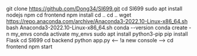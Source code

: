 git clone https://github.com/Dong34/SI699.git
cd SI699
sudo apt install nodejs npm
cd frontend
npm install 
cd ..
cd ..
wget https://repo.anaconda.com/archive/Anaconda3-2022.10-Linux-x86_64.sh
bash Anaconda3-2022.10-Linux-x86_64.sh
conda --version
conda create -n my_envs
conda activate my_envs
sudo apt install python3-pip
pip install Flask
cd SI699
cd backend
python app.py
<-- !a new console -->
cd frontend
npm start

